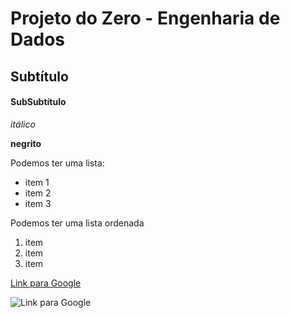 
# Projeto do Zero - Engenharia de Dados
## Subtítulo
#### SubSubtítulo

*itálico*

**negrito**


Podemos ter uma lista:
- item 1
- item 2
- item 3

Podemos ter uma lista ordenada

1) item
2) item 
3) item

[Link para Google](https://google.com.br)

![Link para Google](https://miro.medium.com/v2/resize:fit:1400/1*ycIMlwgwicqlO6PcFRA-Iw.png)

